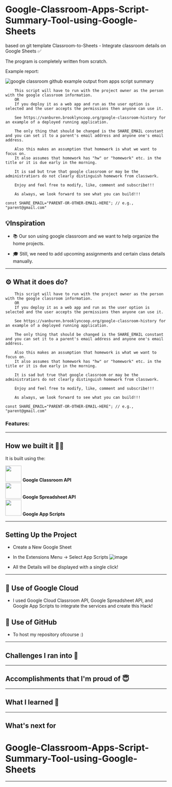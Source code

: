 # Google-Classroom-Apps-Script-Summary-Tool-using-Google-Sheets 

based on git template Classroom-to-Sheets - Integrate classroom details on Google Sheets ✅

The program is completely written from scratch.

Example report:

![google classroom github example output from apps script summary](https://github.com/fedex1/Google-Classroom-Apps-Script-Summary-Tool-using-Google-Sheets/assets/167614/59b1cb98-cb98-47ed-8be6-e8cd465b8448)


```
    This script will have to run with the project owner as the person with the google classroom information.
    OR
    If you deploy it as a web app and run as the user option is selected and the user accepts the permissions then anyone can use it.

    See https://vanburen.brooklyncoop.org/google-classroom-history for an example of a deployed running application.

    The only thing that should be changed is the SHARE_EMAIL constant and you can set it to a parent's email address and anyone one's email address.

    Also this makes an assumption that homework is what we want to focus on.
    It also assumes that homework has "hw" or "homework" etc. in the title or it is due early in the morning.

    It is sad but true that google classroom or may be the administratiors do not clearly distinguish homework from classwork.

    Enjoy and feel free to modify, like, comment and subscribe!!!

    As always, we look forward to see what you can build!!!

const SHARE_EMAIL="PARENT-OR-OTHER-EMAIL-HERE"; // e.g., "parent@gmail.com"
```

## 💡Inspiration
* 📚 Our son using google classroom and we want to help organize the home projects.

* 🎓 Still, we need to add upcoming assignments and certain class details manually.

***

## ⚙️ What it does do?
```
    This script will have to run with the project owner as the person with the google classroom information.
    OR
    If you deploy it as a web app and run as the user option is selected and the user accepts the permissions then anyone can use it.

    See https://vanburen.brooklyncoop.org/google-classroom-history for an example of a deployed running application.

    The only thing that should be changed is the SHARE_EMAIL constant and you can set it to a parent's email address and anyone one's email address.

    Also this makes an assumption that homework is what we want to focus on.
    It also assumes that homework has "hw" or "homework" etc. in the title or it is due early in the morning.

    It is sad but true that google classroom or may be the administratiors do not clearly distinguish homework from classwork.

    Enjoy and feel free to modify, like, comment and subscribe!!!

    As always, we look forward to see what you can build!!!

const SHARE_EMAIL="PARENT-OR-OTHER-EMAIL-HERE"; // e.g., "parent@gmail.com"
```

### Features: 



***
## How we built it 👩‍💻

It is built using the:

<img src="https://user-images.githubusercontent.com/56017960/155880704-54f1457c-1ba0-4a4f-bda9-36a5f4fe495f.svg" width="50px"> **Google Classroom API**  <br>
<img src="https://user-images.githubusercontent.com/56017960/155880720-5cd1f447-7f65-4bf5-b4ed-7fc0e6b347bb.png" width="50px"> **Google Spreadsheet API** <br>
<img src="https://user-images.githubusercontent.com/56017960/155880750-ee776ace-26b4-49cc-9bc6-8ecdf4065b79.png" width="50px"> **Google App Scripts** <br>


***

## Setting Up the Project

* Create a New Google Sheet
* In the Extensions Menu -> Select App Scripts
 ![image](https://user-images.githubusercontent.com/56017960/155875292-14b2f340-4efb-4c1d-a30e-721b4cfe41d2.png)

* All the Details will be displayed with a single click!

***

## 🚀 Use of Google Cloud
* I used Google Cloud Classroom API, Google Spreadsheet API, and Google App Scripts to integrate the services and create this Hack!

## 🚀 Use of GitHub
* To host my repository ofcourse :)

***

## Challenges I ran into 🙁


***

## Accomplishments that I'm proud of 😇


***

## What I learned 🤔


***

## What's next for 
# Google-Classroom-Apps-Script-Summary-Tool-using-Google-Sheets 



***
